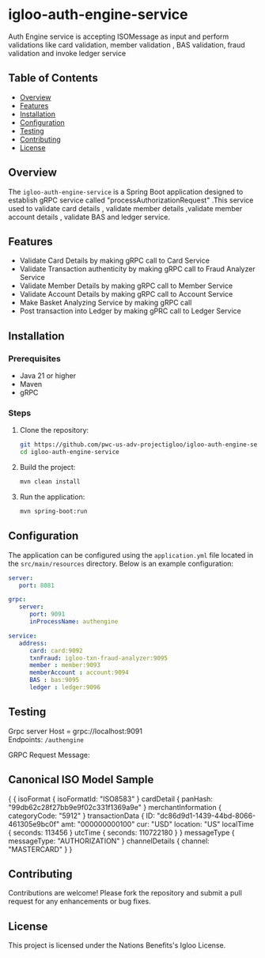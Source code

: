
# igloo-auth-engine-service

Auth Engine  service is accepting ISOMessage as input and perform  validations like card validation, member validation , BAS validation, fraud validation and  invoke ledger service

## Table of Contents

- [Overview](#overview)
- [Features](#features)
- [Installation](#installation)
- [Configuration](#configuration)
- [Testing](#testing)
- [Contributing](#contributing)
- [License](#license)

## Overview

The `igloo-auth-engine-service` is a Spring Boot application designed to establish gRPC service called "processAuthorizationRequest" .This service used to validate card details , validate member details ,validate member account details , validate BAS and ledger service.

## Features

- Validate Card Details by making gRPC call to Card Service
- Validate Transaction authenticity  by making gRPC call to Fraud Analyzer Service
- Validate Member Details by making gRPC call to Member Service
- Validate Account Details by making gRPC call to Account Service
- Make Basket Analyzing Service  by making gRPC call 
- Post transaction into Ledger by making  gPRC call to Ledger Service

## Installation

### Prerequisites

- Java 21 or higher
- Maven
- gRPC

### Steps

1. Clone the repository:
    ```sh
    git https://github.com/pwc-us-adv-projectigloo/igloo-auth-engine-service.git
    cd igloo-auth-engine-service
    ```

2. Build the project:
    ```sh
    mvn clean install
    ```

3. Run the application:
    ```sh
    mvn spring-boot:run
    ```

## Configuration

The application can be configured using the `application.yml` file located in the `src/main/resources` directory. Below is an example configuration:

```yaml
server:
   port: 8081

grpc:
   server:
      port: 9091
      inProcessName: authengine

service:
   address:
      card: card:9092
      txnFraud: igloo-txn-fraud-analyzer:9095
      member : member:9093
      memberAccount : account:9094
      BAS : bas:9095
      ledger : ledger:9096
```

## Testing

Grpc server Host = grpc://localhost:9091  
Endpoints: `/authengine`

GRPC Request Message:

## Canonical ISO Model Sample
{
{
   isoFormat {
   isoFormatId: "ISO8583"
}
cardDetail {
   panHash: "99db62c28f27bb9e9f02c331f1369a9e"
}
merchantInformation {
   categoryCode: "5912"
}
transactionData {
   ID: "dc86d9d1-1439-44bd-8066-461305e9bc0f"
   amt: "000000000100"
   cur: "USD"
   location: "US"
   localTime {
   seconds: 113456
}
utcTime {
   seconds: 110722180
}
}
messageType {
messageType: "AUTHORIZATION"
}
channelDetails {
channel: "MASTERCARD"
}
}



## Contributing

Contributions are welcome! Please fork the repository and submit a pull request for any enhancements or bug fixes.

## License

This project is licensed under the Nations Benefits's Igloo License.
```
